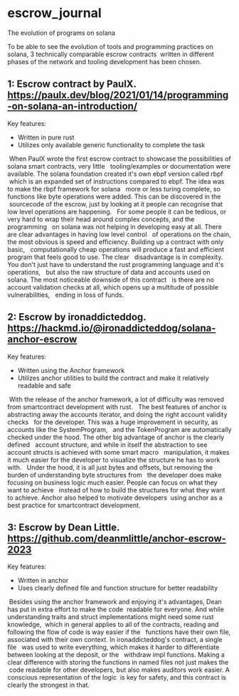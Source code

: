 # escrow_journal

The evolution of programs on solana

To be able to see the evolution of tools and programming practices on solana, 3 technically comparable escrow contracts 
written in different phases of the network and tooling development has been chosen.

## 1: Escrow contract by PaulX. https://paulx.dev/blog/2021/01/14/programming-on-solana-an-introduction/

Key features:

- Written in pure rust
- Utilizes only available generic functionality to complete the task

 When PaulX wrote the first escrow contract to showcase the possibilities of solana smart contracts, very little 
 tooling/examples or documentation were available. The solana foundation created it's own ebpf version called rbpf 
 which is an expanded set of instructions compared to ebpf. The idea was to make the rbpf framework for solana 
 more or less turing complete, so functions like byte operations were added. This can be discovered in the 
 sourcecode of the escrow, just by looking at it people can recognise that low level operations are happening. 
 For some people it can be tedious, or very hard to wrap their head around complex concepts, and the programming 
 on solana was not helping in developing easy at all. There are clear advantages in having low level control 
 of operations on the chain, the most obvious is speed and efficiency. Building up a contract with only basic, 
 computationally cheap operations will produce a fast and efficient program that feels good to use. The clear 
 disadvantage is in complexity. You don't just have to understand the rust programming language and it's operations, 
 but also the raw structure of data and accounts used on solana. The most noticeable downside of this contract 
 is there are no account validation checks at all, which opens up a multitude of possible vulnerabilities, 
 ending in loss of funds.    
 
## 2: Escrow by ironaddicteddog. https://hackmd.io/@ironaddicteddog/solana-anchor-escrow

Key features:

- Written using the Anchor framework
- Utilizes anchor utilities to build the contract and make it relatively readable and safe

 With the release of the anchor framework, a lot of difficulty was removed from smartcontract development with rust. 
 The best features of anchor is abstracting away the accounts iterator, and doing the right account validity checks 
 for the developer. This was a huge improvement in security, as accounts like the SystemProgram, 
 and the TokenProgram are automatically checked under the hood. The other big advantage of anchor is the clearly defined 
 account structure, and while in itself the abstraction to see account structs is achieved with some smart macro 
 manipulation, it makes it much easier for the developer to visualize the structure he has to work with. 
 Under the hood, it is all just bytes and offsets, but removing the burden of understanding byte structures from 
 the developer does make focusing on business logic much easier. People can focus on what they want to achieve 
 instead of how to build the structures for what they want to achieve. Anchor also helped to motivate developers
 using anchor as a best practice for smartcontract development.

## 3: Escrow by Dean Little. https://github.com/deanmlittle/anchor-escrow-2023

Key features:

- Written in anchor
- Uses clearly defined file and function structure for better readability

 Besides using the anchor framework and enjoying it's advantages, Dean has put in extra effort to make the code
 readable for everyone. And while understanding traits and struct implementations might need some rust knowledge,
 which in general applies to all of the contracts, reading and following the flow of code is way easier if the 
 functions have their own file, associated with their own context. In ironaddicteddog's contract, a single file 
 was used to write everything, which makes it harder to differentiate between looking at the deposit, or the 
 withdraw impl functions. Making a clear difference with storing the functions in named files not just makes the 
 code readable for other developers, but also makes auditors work easier. A conscious representation of the logic
 is key for safety, and this contract is clearly the strongest in that.